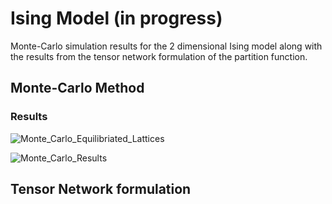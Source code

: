 # Ising Model (in progress)

Monte-Carlo simulation results for the 2 dimensional Ising model along with the results from the tensor network formulation of the partition function.

## Monte-Carlo Method


### Results

![Monte_Carlo_Equilibriated_Lattices](https://user-images.githubusercontent.com/43025445/189493373-4086e11a-47ef-40d2-bd60-900272930892.jpg)

![Monte_Carlo_Results](https://user-images.githubusercontent.com/43025445/189493379-50c35ff5-23d2-42cd-8950-2c57db613098.jpg)

## Tensor Network formulation
